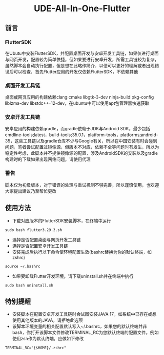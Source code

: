 <div align="center">
    <h1>UDE-All-In-One-Flutter</h1>
</div>

## 前言
### FlutterSDK
在Ubutu中安装FlutterSDK，并配置桌面开发与安卓开发工具链，如果仅进行桌面与网页开发，配置较为简单快捷，但如果要进行安卓开发，所需工具链较为复杂，虽然脚本会自动执行配置，但是想在此略作简介，以便可以更好的理解或者出现错误后可以检查，首先Flutter应用的开发仅依赖FlutterSDK，不依赖其他
### 桌面开发工具链
桌面或网页应用的构建依赖clang cmake libgtk-3-dev ninja-build pkg-config liblzma-dev libstdc++-12-dev，在ubuntu中可以使用apt包管理器快速获取
### 安卓开发工具链
安卓应用的构建依赖gradle，而gradle依赖于JDK与Android SDK，最少包括cmdline-tools;latest，build-tools;35.0.1，platform-tools，platforms;android-35，这些工具链以及gradle仓库不少与Google有关，所以在中国安装有时会碰到问题，笔者尝试配置过镜像源，但版本不对应，依赖不全等问题时有发生，所以为稳定性考虑，此脚本并不提供镜像源的配置，涉及AndroidSDK的安装以及gradle构建时的下载如果出现网络问题，请使用代理
### 警告
脚本仅为初级版本，对于错误的处理与重试机制不够完善，所以谨慎使用，也欢迎大家提出建议乃至帮忙更改
## 使用方法
- 下载对应版本的FlutterSDK安装脚本，在终端中运行

~~~
sudo bash flutter3.29.3.sh
~~~

- 选择是否配置桌面与网页开发工具链
- 选择是否配置安卓开发工具链
- 安装完成后执行以下命令使环境配置生效(bashrc替换为你的默认终端，如zshrc)

~~~
source ~/.bashrc
~~~

- 如果要卸载Flutter开发环境，请下载uninstall.sh并在终端中执行

~~~
sudo bash uninstall.sh
~~~

## 特别提醒
- 安装脚本在配置安卓开发工具链时会试图安装JAVA 17，如系统中已存在或想使用其他版本的JAVA，请拒绝此选项
- 该脚本环境变量的相关配置默认写入~/.bashrc，如果您的默认终端并非bash，你打开该脚本文件修改TERMINAL_RC为您默认终端的配置文件，例如使用zsh作为默认终端，应做如下修改

~~~
TERMINAL_RC="{$HOME}/.zshrc"
~~~
